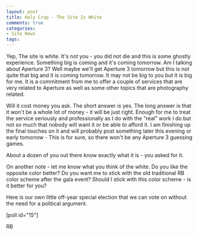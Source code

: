 ```yaml
---
layout: post
title: Holy Crap - The Site Is White
comments: true
categories:
- Site News
tags:
---
```

Yep, The site is white. It's not you - you did not die and this is some ghostly experience. Something big is coming and it's coming tomorrow. Am I talking about Aperture 3? Well maybe we'll get Aperture 3 tomorrow but this is not quite that big and it is coming tomorrow. It may not be big to you but it is big for me. It is a commitment from me to offer a couple of services that are very related to Aperture as well as some other topics that are photography related.

Will it cost money you ask. The short answer is yes. The long answer is that it won't be a whole lot of money - it will be just right. Enough for me to treat the service seriously and professionally as I do with the "real" work I do but not so much that nobody will want it or be able to afford it. I am finishing up the final touches on it and will probably post something later this evening or early tomorrow - This is for sure, so there won't be any Aperture 3 guessing games.

About a dozen of you out there know exactly what it is - you asked for it.

On another note - let me know what you think of the white. Do you like the opposite color better? Do you want me to stick with the old traditional RB color scheme after the gala event? Should I stick with this color scheme - is it better for you?

Here is our own little off-year special election that we can vote on without the need for a political argument.

[poll id="15"]

RB